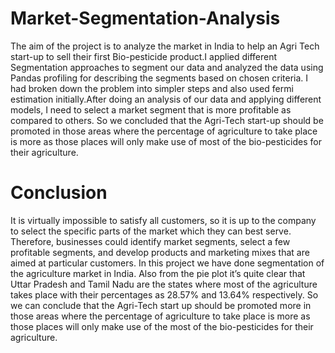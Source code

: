 # Market-Segmentation-Analysis
The aim of the project is to analyze the market in India to help an Agri Tech start-up to sell their first Bio-pesticide product.I applied different Segmentation approaches to segment our data and analyzed the data using Pandas profiling for describing the segments based on chosen criteria. I had broken down the problem into simpler steps and also used fermi estimation initially.After doing an analysis of our data and applying different models, I need to select a market segment that is more profitable as compared to others.   So we concluded that the Agri-Tech start-up should be promoted in those areas where the percentage of agriculture to take place is more as those places will only make use of most of the bio-pesticides for their agriculture.

# Conclusion


It is virtually impossible to satisfy all customers, so it is up to the company to select the specific parts of the market which they can best serve. Therefore, businesses could identify market segments, select a few profitable segments, and develop products and marketing mixes that are aimed at particular customers. In this project we have done segmentation of the agriculture market in India. Also from the pie plot it’s quite clear that Uttar Pradesh and Tamil Nadu are the states where most of the agriculture takes place with their percentages as 28.57% and 13.64% respectively. 
So we can conclude that the Agri-Tech start up should be promoted more in those areas where the percentage of agriculture to take place is more as those places will only make use of the most of the bio-pesticides for their agriculture.
